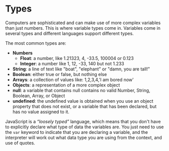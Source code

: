 # Types

Computers are sophisticated and can make use of more complex variables than just numbers. This is where variable types come in. Variables come in several types and different languages support different types.

The most common types are:

* **Numbers**
  * **Float**: a number, like 1.21323, 4, -33.5, 100004 or 0.123
  * **Integer**: a number like 1, 12, -33, 140 but not 1.233
* **String**: a line of text like "boat", "elephant" or "damn, you are tall!"
* **Boolean**: either true or false, but nothing else
* **Arrays**: a collection of values like: 1,2,3,4,'I am bored now'
* **Objects**: a representation of a more complex object
* **null**: a variable that contains null contains no valid Number, String, Boolean, Array, or Object
* **undefined**: the undefined value is obtained when you use an object property that does not exist, or a variable that has been declared, but has no value assigned to it.

JavaScript is a _“loosely typed”_ language, which means that you don't have to explicitly declare what type of data the variables are. You just need to use the `var` keyword to indicate that you are declaring a variable, and the interpreter will work out what data type you are using from the context, and use of quotes.

